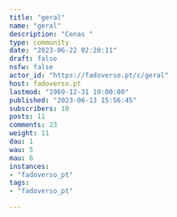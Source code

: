 ```yaml
---
title: "geral" 
name: "geral"
description: "Cenas "
type: community
date: "2023-06-22 02:20:11"
draft: false
nsfw: false
actor_id: "https://fadoverso.pt/c/geral"
host: fadoverso.pt
lastmod: "1969-12-31 19:00:00"
published: "2023-06-13 15:56:45"
subscribers: 10
posts: 11
comments: 23
weight: 11
dau: 1
wau: 5
mau: 6
instances:
- "fadoverso_pt"
tags: 
- "fadoverso_pt"

---
```

